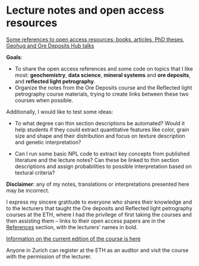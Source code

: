 # Lecture notes and open access resources

[Some references to open access resources: books, articles, PhD theses, Geohug and Ore Deposits Hub talks](https://github.com/DinaKlim/OD_RL_notes/tree/main/References)

**Goals**: 
* To share the open access references and some code on topics that I like most: **geochemistry**, **data science**, **mineral systems** and **ore deposits**, and **reflected light petrography**.
* Organize the notes from the Ore Deposits course and the Reflected light petrography course materials, trying to create links between these two courses when possible. 

Additionally, I would like to test some ideas:

* To what degree can thin section descriptions be automated? Would it help students if they could extract quantitative features like color, grain size and shape and their distribution and focus on texture description and genetic interpretation? 

* Can I run some basic NPL code to extract key concepts from published literature and the lecture notes? Can these be linked to thin section descriptions and assign probabilities to possible interpretation based on textural criteria? 

**Disclaimer**: any of my notes, translations or interpretations presented here may be incorrect. 

I express my sincere gratitude to everyone who shares their knowledge and to the lecturers that taught the Ore deposits and Reflected light petrography courses at the ETH, where I had the privilege of first taking the courses and then assisting them – links to their open access papers are in the [References](https://github.com/DinaKlim/OD_RL_notes/tree/main/References) section, with the lecturers’ names in bold. 

[Information on the current edition of the course is here](https://www.vvz.ethz.ch/Vorlesungsverzeichnis/lerneinheit.view?semkez=2023W&ansicht=ALLE&lerneinheitId=172259&lang=en)

Anyone in Zurich can register at the ETH as an auditor and visit the course with the permission of the lecturer. 
